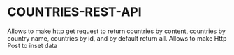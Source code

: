 # COUNTRIES-REST-API
Allows to make http get request to return 
          countries by content, 
          countries by country name,
          countries by id, and 
          by default return all.
Allows to make Http Post to inset data      
